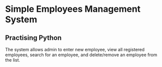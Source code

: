 # Simple Employees Management System
## Practising Python

The system allows admin to enter new employee, view all registered employees, search for an employee, and delete/remove an employee from the list.
